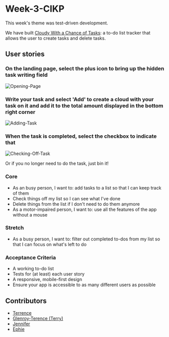 # Week-3-CIKP

This week's theme was test-driven development. 

We have built [Cloudy With a Chance of Tasks](https://fac20.github.io/Week-3-CIKP/): a to-do list tracker that allows the user to create tasks and delete tasks.

## User stories

### On the landing page, select the plus icon to bring up the hidden task writing field

![Opening-Page](https://user-images.githubusercontent.com/27979883/89013343-a126d880-d30b-11ea-961e-caa912b44162.png)


### Write your task and select 'Add' to create a cloud with your task on it and add it to the total amount displayed in the bottom right corner

![Adding-Task](https://user-images.githubusercontent.com/27979883/89013391-b439a880-d30b-11ea-8829-95d54fb631e1.png)


### When the task is completed, select the checkbox to indicate that

![Checking-Off-Task](https://user-images.githubusercontent.com/27979883/89013453-d16e7700-d30b-11ea-969b-f5307f55858b.png)

Or if you no longer need to do the task, just bin it!

### Core
 - As an busy person, I want to: add tasks to a list so that I can keep track of them
 - Check things off my list so I can see what I've done
 - Delete things from the list if I don't need to do them anymore 
 - As a motor-impaired person, I want to: use all the features of the app without a mouse
 
### Stretch
 - As a busy person, I want to: filter out completed to-dos from my list so that I can focus on what's left to do
 
### Acceptance Criteria
- A working to-do list
- Tests for (at least) each user story
- A responsive, mobile-first design
- Ensure your app is accessible to as many different users as possible


## Contributors
- [Terrence](https://github.com/Netceer)
- [Glenroy-Terence (Terry)](https://github.com/RunGT)
- [Jennifer](https://github.com/jenndroid)
- [Ephie](https://github.com/ephieo)



